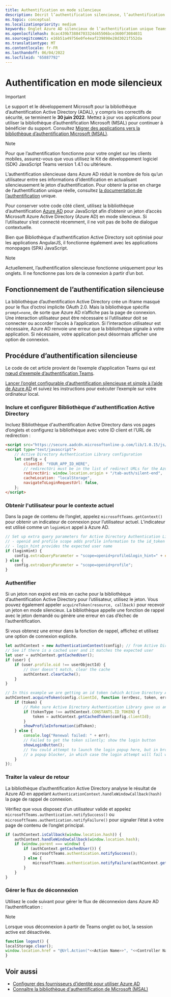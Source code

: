 ```yaml
---
title: Authentification en mode silencieux
description: Décrit l’authentification silencieuse, l’authentification unique Azure AD pour les onglets
ms.topic: conceptual
ms.localizationpriority: medium
keywords: Onglet Azure AD silencieux de l’authentification unique Teams
ms.openlocfilehash: 8cac439b73884703324d45506bce3600f3084031
ms.sourcegitcommit: e16b51a49756e0fe4eaf239898e28d3021f552da
ms.translationtype: MT
ms.contentlocale: fr-FR
ms.lasthandoff: 06/04/2022
ms.locfileid: "65887792"
---
```

# <a name="silent-authentication"></a>Authentification en mode silencieux

> [!IMPORTANT]
> Le support et le développement Microsoft pour la bibliothèque d’authentification Active Directory (ADAL), y compris les correctifs de sécurité, se terminent le **30 juin 2022**. Mettez à jour vos applications pour utiliser la bibliothèque d’authentification Microsoft (MSAL) pour continuer à bénéficier du support. Consultez [Migrer des applications vers la bibliothèque d’authentification Microsoft (MSAL)](/azure/active-directory/develop/msal-migration).

> [!NOTE]
> Pour que l’authentification fonctionne pour votre onglet sur les clients mobiles, assurez-vous que vous utilisez le Kit de développement logiciel (SDK) JavaScript Teams version 1.4.1 ou ultérieure.

L’authentification silencieuse dans Azure AD réduit le nombre de fois qu’un utilisateur entre ses informations d’identification en actualisant silencieusement le jeton d’authentification. Pour obtenir la prise en charge de l’authentification unique réelle, consultez [la documentation de l’authentification](~/tabs/how-to/authentication/tab-sso-overview.md) unique.

Pour conserver votre code côté client, utilisez la bibliothèque d’authentification [Azure AD](/azure/active-directory/develop/active-directory-authentication-libraries) pour JavaScript afin d’obtenir un jeton d’accès Microsoft Azure Active Directory (Azure AD) en mode silencieux. Si l’utilisateur s’est connecté récemment, il ne voit pas de boîte de dialogue contextuelle.

Bien que Bibliothèque d'authentification Active Directory soit optimisé pour les applications AngularJS, il fonctionne également avec les applications monopages (SPA) JavaScript.

> [!NOTE]
> Actuellement, l’authentification silencieuse fonctionne uniquement pour les onglets. Il ne fonctionne pas lors de la connexion à partir d’un bot.

## <a name="how-silent-authentication-works"></a>Fonctionnement de l’authentification silencieuse

La bibliothèque d’authentification Active Directory crée un iframe masqué pour le flux d’octroi implicite OAuth 2.0. Mais la bibliothèque spécifie `prompt=none`, de sorte que Azure AD n’affiche pas la page de connexion. Une interaction utilisateur peut être nécessaire si l’utilisateur doit se connecter ou accorder l’accès à l’application. Si l’interaction utilisateur est nécessaire, Azure AD renvoie une erreur que la bibliothèque signale à votre application. Si nécessaire, votre application peut désormais afficher une option de connexion.

## <a name="how-to-do-silent-authentication"></a>Procédure d’authentification silencieuse

Le code de cet article provient de l’exemple d’application Teams qui est [nœud d’exemple d’authentification Teams](https://github.com/OfficeDev/Microsoft-Teams-Samples/blob/main/samples/app-auth/nodejs/src/views/tab/silent/silent.hbs).

[Lancer l’onglet configurable d’authentification silencieuse et simple à l’aide de Azure AD](https://github.com/OfficeDev/Microsoft-Teams-Samples/tree/main/samples/tab-channel-group-config-page-auth/csharp) et suivez les instructions pour exécuter l’exemple sur votre ordinateur local.

### <a name="include-and-configure-active-directory-authentication-library"></a>Inclure et configurer Bibliothèque d'authentification Active Directory

Incluez Bibliothèque d'authentification Active Directory dans vos pages d’onglets et configurez la bibliothèque avec votre ID client et l’URL de redirection :

```html
<script src="https://secure.aadcdn.microsoftonline-p.com/lib/1.0.15/js/adal.min.js" integrity="sha384-lIk8T3uMxKqXQVVfFbiw0K/Nq+kt1P3NtGt/pNexiDby2rKU6xnDY8p16gIwKqgI" crossorigin="anonymous"></script>
<script type="text/javascript">
    // Active Directory Authentication Library configuration
    let config = {
        clientId: "YOUR_APP_ID_HERE",
        // redirectUri must be in the list of redirect URLs for the Azure AD app
        redirectUri: window.location.origin + "/tab-auth/silent-end",
        cacheLocation: "localStorage",
        navigateToLoginRequestUrl: false,
    };
</script>
```

### <a name="get-the-user-context"></a>Obtenir l'utilisateur pour le contexte actuel

Dans la page de contenu de l’onglet, appelez `microsoftTeams.getContext()` pour obtenir un indicateur de connexion pour l’utilisateur actuel. L’indicateur est utilisé comme un `loginHint` appel à Azure AD.

```javascript
// Set up extra query parameters for Active Directory Authentication Library
// - openid and profile scope adds profile information to the id_token
// - login_hint provides the expected user name
if (loginHint) {
    config.extraQueryParameter = "scope=openid+profile&login_hint=" + encodeURIComponent(loginHint);
} else {
    config.extraQueryParameter = "scope=openid+profile";
}
```

### <a name="authenticate"></a>Authentifier

Si un jeton non expiré est mis en cache pour la bibliothèque d’authentification Active Directory pour l’utilisateur, utilisez le jeton. Vous pouvez également appeler `acquireToken(resource, callback)` pour recevoir un jeton en mode silencieux. La bibliothèque appelle une fonction de rappel avec le jeton demandé ou génère une erreur en cas d’échec de l’authentification.

Si vous obtenez une erreur dans la fonction de rappel, affichez et utilisez une option de connexion explicite.

```javascript
let authContext = new AuthenticationContext(config); // from Active Directory Authentication Library
// See if there is a cached user and it matches the expected user
let user = authContext.getCachedUser();
if (user) {
    if (user.profile.oid !== userObjectId) {
        // User doesn't match, clear the cache
        authContext.clearCache();
    }
}

// In this example we are getting an id token (which Active Directory Authentication Library returns if we ask for resource = clientId)
authContext.acquireToken(config.clientId, function (errDesc, token, err, tokenType) {
    if (token) {
        // Make sure Active Directory Authentication Library gave us an ID token
        if (tokenType !== authContext.CONSTANTS.ID_TOKEN) {
            token = authContext.getCachedToken(config.clientId);
        }
        showProfileInformation(idToken);
    } else {
        console.log("Renewal failed: " + err);
        // Failed to get the token silently; show the login button
        showLoginButton();
        // You could attempt to launch the login popup here, but in browsers this could be blocked by
        // a popup blocker, in which case the login attempt will fail with the reason FailedToOpenWindow.
    }
});
```

### <a name="process-the-return-value"></a>Traiter la valeur de retour

La bibliothèque d’authentification Active Directory analyse le résultat de Azure AD en appelant `AuthenticationContext.handleWindowCallback(hash)` la page de rappel de connexion.

Vérifiez que vous disposez d’un utilisateur valide et appelez `microsoftTeams.authentication.notifySuccess()` ou `microsoftTeams.authentication.notifyFailure()` pour signaler l’état à votre page de contenu de l’onglet principal.

```javascript
if (authContext.isCallback(window.location.hash)) {
    authContext.handleWindowCallback(window.location.hash);
    if (window.parent === window) {
        if (authContext.getCachedUser()) {
            microsoftTeams.authentication.notifySuccess();
        } else {
            microsoftTeams.authentication.notifyFailure(authContext.getLoginError());
        }
    }
}
```

### <a name="handle-the-sign-out-flow"></a>Gérer le flux de déconnexion

Utilisez le code suivant pour gérer le flux de déconnexion dans Azure AD l’authentification :

> [!NOTE]
> Lorsque vous déconnexion à partir de Teams onglet ou bot, la session active est désactivée.

```javascript
function logout() {
localStorage.clear();
window.location.href = "@Url.Action("<<Action Name>>", "<<Controller Name>>")";
}
```

## <a name="see-also"></a>Voir aussi

* [Configurer des fournisseurs d’identité pour utiliser Azure AD](../../../concepts/authentication/configure-identity-provider.md)
* [Connaître la bibliothèque d'authentification de Microsoft (MSAL)](/azure/active-directory/develop/msal-overview) 
